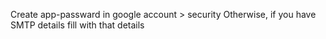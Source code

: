 Create app-passward in google account > security
Otherwise, if you have SMTP details fill with that details
